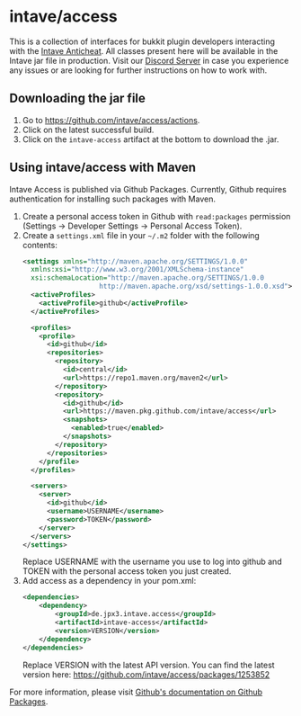 # intave/access

This is a collection of interfaces for bukkit plugin developers interacting with the [Intave Anticheat](https://intave.de/). All classes present here will be available in the Intave jar file in production. Visit our [Discord Server](https://intave.de/go/discord) in case you experience any issues or are looking for further instructions on how to work with.

## Downloading the jar file

1. Go to https://github.com/intave/access/actions.
2. Click on the latest successful build.
3. Click on the `intave-access` artifact at the bottom to download the .jar.

## Using intave/access with Maven

Intave Access is published via Github Packages. Currently, Github requires authentication for installing such packages with Maven.

1. Create a personal access token in Github with `read:packages` permission (Settings -> Developer Settings -> Personal Access Token).
2. Create a `settings.xml` file in your `~/.m2` folder with the following contents:
   ```xml
   <settings xmlns="http://maven.apache.org/SETTINGS/1.0.0"
     xmlns:xsi="http://www.w3.org/2001/XMLSchema-instance"
     xsi:schemaLocation="http://maven.apache.org/SETTINGS/1.0.0
                      http://maven.apache.org/xsd/settings-1.0.0.xsd">
     <activeProfiles>
       <activeProfile>github</activeProfile>
     </activeProfiles>

     <profiles>
       <profile>
         <id>github</id>
         <repositories>
           <repository>
             <id>central</id>
             <url>https://repo1.maven.org/maven2</url>
           </repository>
           <repository>
             <id>github</id>
             <url>https://maven.pkg.github.com/intave/access</url>
             <snapshots>
               <enabled>true</enabled>
             </snapshots>
           </repository>
         </repositories>
       </profile>
     </profiles>

     <servers>
       <server>
         <id>github</id>
         <username>USERNAME</username>
         <password>TOKEN</password>
       </server>
     </servers>
   </settings>
   ```
   Replace USERNAME with the username you use to log into github and TOKEN with the personal access token you just created.
3. Add access as a dependency in your pom.xml:
   ```xml
   <dependencies>
       <dependency>
           <groupId>de.jpx3.intave.access</groupId>
           <artifactId>intave-access</artifactId>
           <version>VERSION</version>
       </dependency>
   </dependencies>
   ```
   Replace VERSION with the latest API version. You can find the latest version here: https://github.com/intave/access/packages/1253852
   
For more information, please visit [Github's documentation on Github Packages](https://docs.github.com/en/packages/working-with-a-github-packages-registry/working-with-the-apache-maven-registry).
